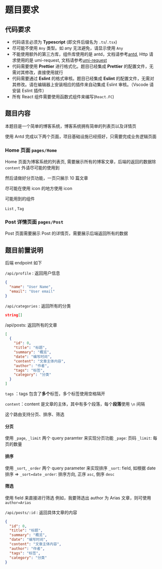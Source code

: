 # 题目要求

## 代码要求

- 代码语言必须为 **Typescript** (即文件后缀名为 `.ts`/`.tsx`)
- 尽可能不使用 `Any` 类型。如 any 无法避免，请显示使用 `Any`
- 不能使用额外的第三方库，组件库使用的是 antd，文档请参考[antd](https://ant.design/), Http 请求使用的是 umi-request, 文档请参考[umi-request](https://github.com/umijs/umi-request)
- 代码需要使用 **Prettier** 进行格式化。题目已经集成 **Prettier** 的配置文件，无需对其修改，直接使用就行
- 代码需要通过 **Eslint** 的格式审核。题目已经集成 **Eslint** 的配置文件，无需对其修改。请在编辑器上安装相应的插件来自动集成 Eslint 审核。（Vscode 请安装 Eslint 插件）
- 所有 React 组件需要使用函数式组件来编写(`React.FC`)

## 题目内容

本题目是一个简单的博客系统，博客系统拥有简单的列表页以及详情页

使用 Antd 完成以下两个页面，项目基础设施已经搭好，只需要完成业务逻辑页面

### Home 页面 `pages/Home`

Home 页面为博客系统的列表页, 需要展示所有的博客文章，后端的返回的数据除 `content` 外请尽可能的使用到

然后请做好分页功能，一页只展示 10 篇文章

尽可能在使用 icon 的地方使用 icon

可能用到的组件

`List` , `Tag`

### Post 详情页面 `pages/Post`

Post 页面需要展示 Post 的详情页，需要展示后端返回所有的数据

## 题目前置说明

后端 endpoint 如下

`/api/profile` : 返回用户信息

```json
{
  "name": "User Name",
  "email": "User email"
}
```

`/api/categories` : 返回所有的分类

```json
string[]
```

/api/posts: 返回所有的文章

```json
[
  {
    "id": 0,
    "title": "标题",
    "summary": "概览",
    "date": "编写时间",
    "content": "文章主体内容",
    "author": "作者",
    "tags": "标签",
    "category": "分类"
  }
]
```

`tags` ：tags 包含了**多个**标签，多个标签使用空格隔开

`content`：content 是文章的主体，其中有多个段落，每个**段落**使用 `\n` 间隔

这个路由支持分页、排序、筛选

#### 分页
使用 `_page`, `_limit` 两个 query paramter 来实现分页功能
`_page`: 页码
`_limit`: 每页的数量

#### 排序
使用 `_sort`, `_order` 两个 query parameter 来实现排序
`_sort`: field, 如根据 date 排序 => `_sort=date`
`_order`: 排序方向, 正序 `asc`, 倒序 `desc`

#### 筛选
使用 field 来直接进行筛选
例如，我要筛选出 author 为 Arias 文章，则可使用 `author=Arias`

`/api/posts/:id` : 返回具体文章的内容

```json
{
  "id": 0,
  "title": "标题",
  "summary": "概览",
  "date": "编写时间",
  "content": "文章主体内容",
  "author": "作者",
  "tags": "标签",
  "category": "分类"
}
```
